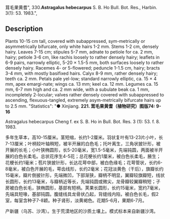 茸毛果黄耆",
330.**Astragalus hebecarpus** S. B. Ho Bull. Bot. Res., Harbin. 3(1): 53. 1983.",

## Description
Plants 10-15 cm tall, covered with subappressed, sym-metrically or asymmetrically bifurcate, only white hairs 1-2 mm. Stems 1-2 cm, densely hairy. Leaves 7-15 cm; stipules 5-7 mm, adnate to petiole for ca. 2 mm, hairy; petiole 3-6 cm, like rachis loosely to rather densely hairy; leaflets in 6-9 pairs, narrowly elliptic, 5-20 × 1.5-5 mm, both surfaces loosely to rather densely hairy. Racemes 4- or 5-flowered; peduncle 1-1.5 cm, hairy; bracts 3-4 mm, with mostly basifixed hairs. Calyx 8-9 mm, rather densely hairy; teeth ca. 2 mm. Petals pale yel-low; standard narrowly elliptic, ca. 15 × 4 mm, apex emargi-nate; wings ca. 13 mm; keel ca. 12 mm. Legumes ca. 15 mm, 6-7 mm high and ca. 2 mm wide, with a subulate beak ca. 1 mm, incompletely 2-locular; valves rather densely covered with subappressed to ascending, flexuous-tangled, extremely asym-metrically bifurcate hairs up to 2.5 mm.
  "Statistics": "● Xinjiang.
**221. 茸毛果黄耆（植物研究）图版74: 9-16**

Astragalus hebecarpus Cheng f. ex S. B. Ho in Bull. Bot. Res. 3 (1): 53. f. 8. 1983.

多年生草本，高10-15厘米。茎短缩，长约1-2厘米。羽状复叶有13-23片小叶，长7-13厘米；叶柄较叶轴稍短，被半开展的白色毛；托叶离生，三角状披针形，被开展的长毛；小叶狭椭圆形，长5-20毫米，宽1.5-5毫米，先端钝圆，两面被半开展的白色长柔毛。总状花序生4-5花；总花梗长约1厘米，被白色长柔毛，腋生；花梗长约1毫米；苞片狭披针形，长达花萼中部，被白色缘毛；花萼管状，长约6-8毫米，被白色开展的毛，萼齿线形，长约2毫米；花冠淡黄色（干后），旗瓣长约15毫米，瓣片倒披针形，先端微凹，下部渐狭，瓣柄不明显，翼瓣较旗瓣短，线状长圆形，长约13毫米，与瓣柄近等长，先端钝圆或微尖，龙骨瓣较翼瓣稍短；子房被白色长毛，狭椭圆形，基部有短柄。荚果长圆形，长约15毫米，宽约7毫米，先端具短喙，基部钝圆。腹缝线具龙骨状凸起，背缝线内陷，被白色长毛，假2室，每室含种子7-8颖。种子肾形，淡黄褐色。花期5-6月，果期6-7月。

产新疆（乌苏、沙湾）。生于荒漠地区的沙质土壤上。模式标本来自新疆沙湾。
